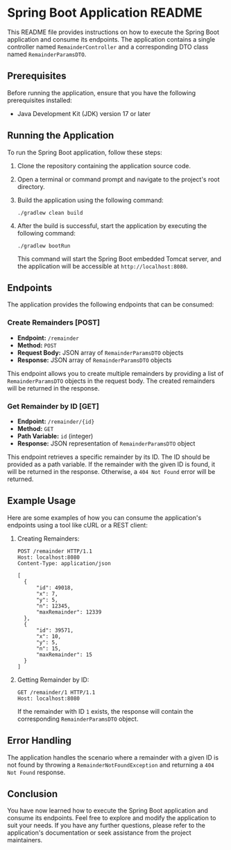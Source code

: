 # Spring Boot Application README

This README file provides instructions on how to execute the Spring Boot application and consume its endpoints. The application contains a single controller named `RemainderController` and a corresponding DTO class named `RemainderParamsDTO`.

## Prerequisites

Before running the application, ensure that you have the following prerequisites installed:

- Java Development Kit (JDK) version 17 or later

## Running the Application

To run the Spring Boot application, follow these steps:

1. Clone the repository containing the application source code.
2. Open a terminal or command prompt and navigate to the project's root directory.
3. Build the application using the following command:

   ```shell
   ./gradlew clean build
   ```

4. After the build is successful, start the application by executing the following command:

   ```shell
   ./gradlew bootRun
   ```

   This command will start the Spring Boot embedded Tomcat server, and the application will be accessible at `http://localhost:8080`.

## Endpoints

The application provides the following endpoints that can be consumed:

### Create Remainders [POST]

- **Endpoint:** `/remainder`
- **Method:** `POST`
- **Request Body:** JSON array of `RemainderParamsDTO` objects
- **Response:** JSON array of `RemainderParamsDTO` objects

This endpoint allows you to create multiple remainders by providing a list of `RemainderParamsDTO` objects in the request body. The created remainders will be returned in the response.

### Get Remainder by ID [GET]

- **Endpoint:** `/remainder/{id}`
- **Method:** `GET`
- **Path Variable:** `id` (integer)
- **Response:** JSON representation of `RemainderParamsDTO` object

This endpoint retrieves a specific remainder by its ID. The ID should be provided as a path variable. If the remainder with the given ID is found, it will be returned in the response. Otherwise, a `404 Not Found` error will be returned.

## Example Usage

Here are some examples of how you can consume the application's endpoints using a tool like cURL or a REST client:

1. Creating Remainders:

   ```http
   POST /remainder HTTP/1.1
   Host: localhost:8080
   Content-Type: application/json

   [
     {
         "id": 49018,
         "x": 7,
         "y": 5,
         "n": 12345,
         "maxRemainder": 12339
     },
     {
         "id": 39571,
         "x": 10,
         "y": 5,
         "n": 15,
         "maxRemainder": 15
     }
   ]
   ```

2. Getting Remainder by ID:

   ```http
   GET /remainder/1 HTTP/1.1
   Host: localhost:8080
   ```

   If the remainder with ID `1` exists, the response will contain the corresponding `RemainderParamsDTO` object.

## Error Handling

The application handles the scenario where a remainder with a given ID is not found by throwing a `RemainderNotFoundException` and returning a `404 Not Found` response.

## Conclusion

You have now learned how to execute the Spring Boot application and consume its endpoints. Feel free to explore and modify the application to suit your needs. If you have any further questions, please refer to the application's documentation or seek assistance from the project maintainers.